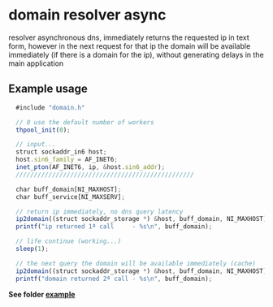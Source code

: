 # domain resolver async
resolver asynchronous dns,
immediately returns the requested ip in text form,
however in the next request for that ip the domain will be available immediately (if there is a domain for the ip),
without generating delays in the main application

## Example usage
```javascript
  #include "domain.h"

  // 0 use the default number of workers
  thpool_init(0);

  // input...
  struct sockaddr_in6 host;
  host.sin6_family = AF_INET6;
  inet_pton(AF_INET6, ip, &host.sin6_addr);
  /////////////////////////////////////////////////

  char buff_domain[NI_MAXHOST];
  char buff_service[NI_MAXSERV];

  // return ip immediately, no dns query latency
  ip2domain((struct sockaddr_storage *) &host, buff_domain, NI_MAXHOST);
  printf("ip returned 1ª call     - %s\n", buff_domain);

  // life continue (working...)
  sleep(1);

  // the next query the domain will be available immediately (cache)
  ip2domain((struct sockaddr_storage *) &host, buff_domain, NI_MAXHOST);
  printf("domain returned 2ª call - %s\n", buff_domain);

```

 **See folder [example](https://github.com/berghetti/resolver/tree/master/example)**
